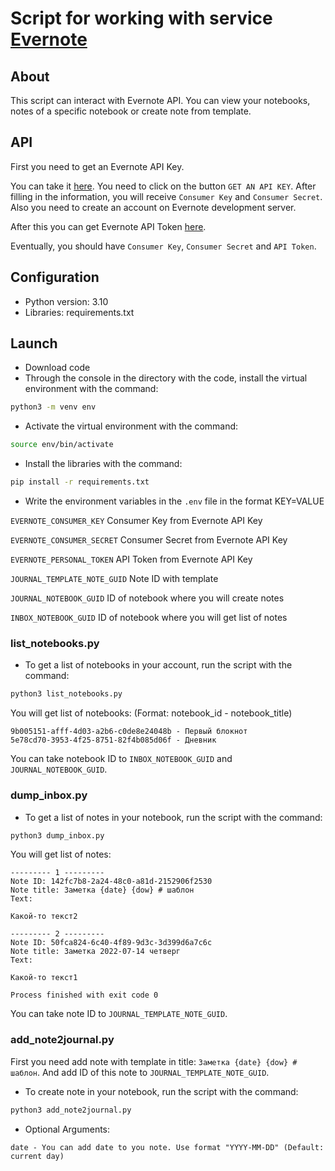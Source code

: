 # Script for working with service [Evernote](https://evernote.com/intl/ru)

## About
This script can interact with Evernote API. You can view your notebooks, notes of a specific notebook or create note from template.


## API

First you need to get an Evernote API Key. 

You can take it [here](https://dev.evernote.com/doc/). 
You need to click on the button `GET AN API KEY`. 
After filling in the information, you will receive `Consumer Key` and `Consumer Secret`.
Also you need to create an account on Evernote development server.

After this you can get Evernote API Token [here](https://dev.evernote.com/get-token/).

Eventually, you should have `Consumer Key`, `Consumer Secret` and `API Token`.

## Configuration

- Python version: 3.10
- Libraries: requirements.txt

## Launch

- Download code
- Through the console in the directory with the code, install the virtual environment with the command:
```bash
python3 -m venv env
```

- Activate the virtual environment with the command:
```bash
source env/bin/activate
```

- Install the libraries with the command:
```bash
pip install -r requirements.txt
```

- Write the environment variables in the `.env` file in the format KEY=VALUE


`EVERNOTE_CONSUMER_KEY` Consumer Key from Evernote API Key

`EVERNOTE_CONSUMER_SECRET` Consumer Secret from Evernote API Key

`EVERNOTE_PERSONAL_TOKEN` API Token from Evernote API Key

`JOURNAL_TEMPLATE_NOTE_GUID` Note ID with template

`JOURNAL_NOTEBOOK_GUID` ID of notebook where you will create notes

`INBOX_NOTEBOOK_GUID` ID of notebook where you will get list of notes

### list_notebooks.py

- To get a list of notebooks in your account, run the script with the command:
```bash
python3 list_notebooks.py
```

You will get list of notebooks:
(Format: notebook_id - notebook_title)
```
9b005151-afff-4d03-a2b6-c0de8e24048b - Первый блокнот
5e78cd70-3953-4f25-8751-82f4b085d06f - Дневник
```
You can take notebook ID to `INBOX_NOTEBOOK_GUID` and `JOURNAL_NOTEBOOK_GUID`.

### dump_inbox.py

- To get a list of notes in your notebook, run the script with the command:
```bash
python3 dump_inbox.py
```

You will get list of notes:
```
--------- 1 ---------
Note ID: 142fc7b8-2a24-48c0-a81d-2152906f2530
Note title: Заметка {date} {dow} # шаблон
Text: 

Какой-то текст2

--------- 2 ---------
Note ID: 50fca824-6c40-4f89-9d3c-3d399d6a7c6c
Note title: Заметка 2022-07-14 четверг
Text: 

Какой-то текст1

Process finished with exit code 0

```
You can take note ID to `JOURNAL_TEMPLATE_NOTE_GUID`.


### add_note2journal.py

First you need add note with template in title: `Заметка {date} {dow} # шаблон`. 
And add ID of this note to `JOURNAL_TEMPLATE_NOTE_GUID`.
- To create note in your notebook, run the script with the command:
```bash
python3 add_note2journal.py
```

- Optional Arguments:
```
date - You can add date to you note. Use format "YYYY-MM-DD" (Default: current day)
```
